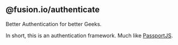 @fusion.io/authenticate
-----------------------

Better Authentication for better Geeks.


In short, this is an authentication framework. Much like [PassportJS](http://www.passportjs.org/).

